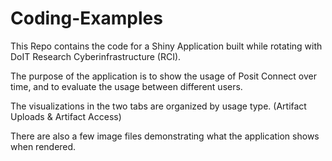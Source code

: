 # Coding-Examples

This Repo contains the code for a Shiny Application built while rotating with DoIT Research Cyberinfrastructure (RCI).

The purpose of the application is to show the usage of Posit Connect over time, and to evaluate the usage between different users.

The visualizations in the two tabs are organized by usage type. (Artifact Uploads & Artifact Access)

There are also a few image files demonstrating what the application shows when rendered.
